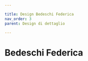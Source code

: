 ```yaml
---

title: Design Bedeschi Federica
nav_order: 3
parent: Design di dettaglio

---
```


# Bedeschi Federica